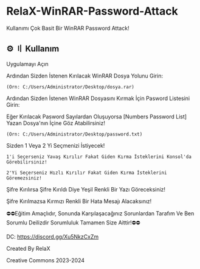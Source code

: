 # RelaX-WinRAR-Password-Attack
Kullanımı Çok Basit Bir WinRAR Password Attack!

## ⚙️ 〢 Kullanım

Uygulamayı Açın

Ardından Sizden İstenen Kırılacak WinRAR Dosya Yolunu Girin:
```
(Örn: C:/Users/Administrator/Desktop/dosya.rar)
```
Ardından Sizden İstenen WinRAR Dosyasını Kırmak İçin Pasword Listesini Girin:

Eğer Kırılacak Pasword Sayılardan Oluşuyorsa  [Numbers Password List] Yazan Dosya'nın İçine Göz Atabilirsiniz! 
```
(Örn: C:/Users/Administrator/Desktop/password.txt)
```
Sizden 1 Veya 2 Yi Seçmenizi İstiyecek!
```
1'i Seçerseniz Yavaş Kırılır Fakat Giden Kırma İsteklerini Konsol'da Görebilirsiniz! 
```
```
2'Yi Seçerseniz Hızlı Kırılır Fakat Giden Kırma İsteklerini Göremezsiniz!
```
Şifre Kırılırsa Şifre Kırıldı Diye Yeşil Renkli Bir Yazı Göreceksiniz!

Şifre Kırılmazsa Kırmızı Renkli Bir Hata Mesajı Alacaksınız!

⛔⛔Eğitim Amaçlıdır, Sonunda Karşılaşacağınız Sorunlardan Tarafım Ve Ben Sorumlu Deilizdir Sorumluluk Tamamen Size Aittir!⛔⛔

DC: https://discord.gg/Xu5NkzCxZm

Created By RelaX

Creative Commons 2023-2024

